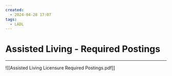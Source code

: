 ```yaml
---
created:
  - 2024-04-28 17:07
tags:
  - LADL
---
```

# Assisted Living - Required Postings

---

![[Assisted Living Licensure Required Postings.pdf]]